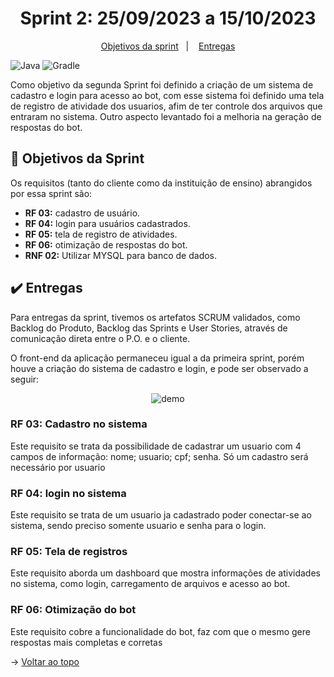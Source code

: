 <span id="topo">

<h1 align="center">Sprint 2: 25/09/2023 a 15/10/2023</h1>

<p align="center">
    <a href="#objetivos">Objetivos da sprint</a> &nbsp |&nbsp &nbsp
    <a href="#entregas">Entregas</a>
</p>

![Java](https://img.shields.io/badge/java-%23ED8B00.svg?style=for-the-badge&logo=openjdk&logoColor=white) ![Gradle](https://img.shields.io/badge/Gradle-02303A.svg?style=for-the-badge&logo=Gradle&logoColor=white)

Como objetivo da segunda Sprint foi definido a criação de um sistema de cadastro e login para acesso ao bot, com esse sistema foi definido uma tela de registro de atividade dos usuarios, afim de ter controle dos arquivos que entraram no sistema. Outro aspecto levantado foi a melhoria na geração de respostas do bot.

<span id="objetivos">
    
## :dart: Objetivos da Sprint
Os requisitos (tanto do cliente como da instituição de ensino) abrangidos por essa sprint são:
- **RF 03:** cadastro de usuário.
- **RF 04:** login para usuários cadastrados.
- **RF 05:** tela de registro de atividades.
- **RF 06:** otimização de respostas do bot.
- **RNF 02:** Utilizar MYSQL para banco de dados.

<span id="entregas">
        
## :heavy_check_mark: Entregas
Para entregas da sprint, tivemos os artefatos SCRUM validados, como Backlog do Produto, Backlog das Sprints e User Stories, através de comunicação direta entre o P.O. e o cliente.

O front-end da aplicação permaneceu igual a da primeira sprint, porém houve a criação do sistema de cadastro e login, e pode ser observado a seguir:

<div align="center">

![demo](./demo-sprint2.gif)
</div>


### RF 03: Cadastro no sistema
Este requisito se trata da possibilidade de cadastrar um usuario com 4 campos de informação: nome; usuario; cpf; senha. Só um cadastro será necessário por usuario

### RF 04: login no sistema
Este requisito se trata de um usuario ja cadastrado poder conectar-se ao sistema, sendo preciso somente usuario e senha para o login.

### RF 05: Tela de registros
Este requisito aborda um dashboard que mostra informações de atividades no sistema, como login, carregamento de arquivos e acesso ao bot.

### RF 06: Otimização do bot
Este requisito cobre a funcionalidade do bot, faz com que o mesmo gere respostas mais completas e corretas



→ [Voltar ao topo](#topo)
